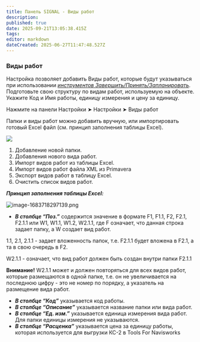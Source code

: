 ```yaml
---
title: Панель SIGNAL - Виды работ
description: 
published: true
date: 2025-09-21T13:05:38.415Z
tags: 
editor: markdown
dateCreated: 2025-06-27T11:47:48.527Z
---
```


### **Виды работ**

Настройка позволяет добавить Виды работ, которые будут указываться при использовании [_инструментов Завершить/Принять/Запланировать_](https://wiki.sgnl.pro/app/page/1F_NQGrCyKvBs3TK006Kjjpemo_sPDwrdym1S8PKnCbc). Подготовьте свою структуру по видам работ, используемую на объекте. Укажите Код и Имя работы, единицу измерения и цену за единицу.

Нажмите на панели Настройки ➤ Настройки ➤ Виды работ

Папки и виды работ можно добавить вручную, или импортировать готовый Excel файл (см. принцип заполнения таблицы Excel).

![](https://lh7-rt.googleusercontent.com/docsz/AD_4nXc7b6o55Kfe47fhtBj6EflrUjN3bEEW_UNnT6gE0hWBTIqL-0pEKpSFe7Qf2LUSMnOmJVRlzRu6geBwaqWrcSWAqm0rq5XsPffipiMpgzHMOQ64EALNMHIvRm8Fc65_0aY?key=1C8NQxdVVYUOzLIlAZ67ZQ)

1.  Добавление новой папки.
2.  Добавления нового вида работ.
3.  Импорт видов работ из таблицы Excel.
4.  Импорт видов работ файла XML из Primavera
5.  Экспорт видов работ в таблицу Excel.
6.  Очистить список видов работ.

**_Принцип заполнения таблицы Excel:_**

![image-1683718297139.png](https://lh7-rt.googleusercontent.com/docsz/AD_4nXc0pFjwFWG53XMeUkXWoTAmhBieI9i0wUmEAYXVLe9xpRgyrgdefKxxQlA9O2M083DoRA4kzRD0kgF7tYmiN8xIr-IaNSncvTCvV_AMo3djP8Z79kOhdqCSykSOrroGqyCkvuIViHM57lbbF_6G?key=1C8NQxdVVYUOzLIlAZ67ZQ)

-   ***В столбце “Поз.”*** содержится значение в формате F1, F1.1, F2, F2.1, F2.1.1 или W1, W1.1, W1.2, W2.1.1, где F означает, что данная строка задает папку, а W создает вид работ.

1.1, 2.1, 2.1.1 - задает вложенность папок, т.е. F2.1.1 будет вложена в F2.1, а та в свою очередь в F2.

W2.1.1 - означает, что вид работ должен быть создан внутри папки F2.1.1

**Внимание!** W2.1.1 может и должен повторяться для всех видов работ, которые размещаются в одной папке, т.е. он не увеличивается на последнюю цифру - это не номер по порядку, а указатель на размещение вида работ.

-   ***В столбце “Код”*** указывается код работы.
-   ***В столбце “Описание”*** указывается название папки или вида работ.
-   ***В столбце “Ед. изм.”*** указывается единица измерения вида работ. Для папки единицы измерения не указываются.
-   ***В столбце “Расценка”*** указывается цена за единицу работы, которая используется для выгрузки КС-2 в Tools For Navisworks